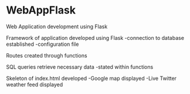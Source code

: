   # WebAppFlask

Web Application development using Flask
 
Framework of application developed using Flask
-connection to database established 
-configuration file
    
Routes created through functions
  
SQL queries retrieve necessary data
-stated within functions
    
Skeleton of index.html developed
-Google map displayed
-Live Twitter weather feed displayed
  
  

